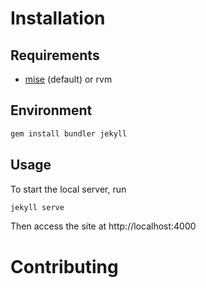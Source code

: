 # Installation

## Requirements

- [mise](https://mise.jdx.dev/) (default) or rvm

## Environment

```bash
gem install bundler jekyll

```

## Usage

To start the local server, run
```bash
jekyll serve
```

Then access the site at http://localhost:4000



# Contributing
